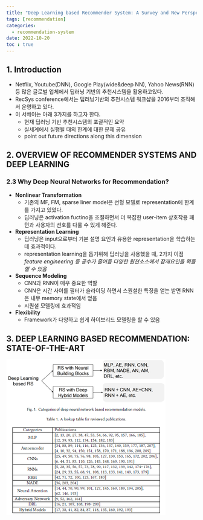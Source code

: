 ```yaml
---
title: "Deep Learning based Recommender System: A Survey and New Perspectives 리뷰"
tags: [recommendation]
categories:
  - recommendation-system
date: 2022-10-20
toc : true
---
```


## 1. Introduction
- Netflix, Youtube(DNN), Google Play(wide&deep NN), Yahoo News(RNN) 등 많은 글로벌 업체에서 딥러닝 기반의 추천시스템을 활용하고있다.
- RecSys conference에서는 딥러닝기반의 추천시스템 워크샵을 2016부터 조직해서 운영하고 있다.
- 이 서베이는 아래 3가지를 하고자 한다.
    - 현재 딥러닝 기반 추천시스템의 포괄적인 요약
    - 실세계에서 실행될 때의 한계에 대한 문제 공유
    - point out future directions along this dimension


## 2. OVERVIEW OF RECOMMENDER SYSTEMS AND DEEP LEARNING
### 2.3 Why Deep Neural Networks for Recommendation?
- **Nonlinear Transformation** 
    - 기존의 MF, FM, sparse liner model은 선형 모델로 representation에 한계를 가지고 있었다.
    - 딥러닝은 activation fuctino을 조절하면서 더 복잡한 user-item 상호작용 패턴과 사용자의 선호를 다룰 수 있게 해준다.
- **Representation Learning** 
    - 딥러닝은 input으로부터 기본 설명 요인과 유용한 representation을 학습하는데 효과적이다.
    - representation learning을 돕기위해 딥러닝을 사용했을 때, 2가지 이점  
    *feature engineering 등 공수가 줄어듬*
    *다양한 원천소스에서 잠재요인을 획들할 수 있음*
- **Sequence Modeling**
    - CNN과 RNN이 매우 중요한 역할
    - CNN은 시간 사이를 필터가 슬라이딩 하면서 스퀀셜한 특징을 얻는 받면 RNN은 내무 memory state에서 얻음
    - 시퀀셜 모델링에 효과적임
- **Flexibility**
    - Framework가 다양하고 쉽게 하이브리드 모델링을 할 수 있음


## 3. DEEP LEARNING BASED RECOMMENDATION: STATE-OF-THE-ART
<img src="./img/recsys/6/0.png">

